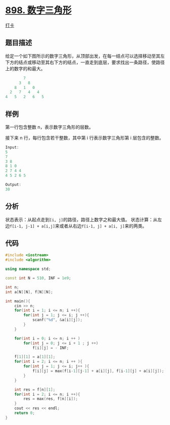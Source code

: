 # [898. 数字三角形](https://www.acwing.com/problem/content/900/)

[打卡](https://www.acwing.com/activity/content/problem/content/1002/1/)

## 题目描述

给定一个如下图所示的数字三角形，从顶部出发，在每一结点可以选择移动至其左下方的结点或移动至其右下方的结点，一直走到底层，要求找出一条路径，使路径上的数字的和最大。

```c++
        7
      3   8
    8   1   0
  2   7   4   4
4   5   2   6   5
```

## 样例

第一行包含整数 n，表示数字三角形的层数。

接下来 n 行，每行包含若干整数，其中第 i 行表示数字三角形第 i 层包含的整数。

```c++
Input:
5
7
3 8
8 1 0
2 7 4 4
4 5 2 6 5

Output:
30
```

## 分析

状态表示：从起点走到`[i, j]`的路径，路径上数字之和最大值。
状态计算：从左边`f[i-1, j-1] + a[i,j]`来或者从右边`f[i-1, j] + a[i, j]`来的两类。

## 代码

```c++
#include <iostream>
#include <algorithm>

using namespace std;

const int N = 510, INF = 1e9;

int n;
int a[N][N], f[N][N];

int main(){
    cin >> n;
    for(int i = 1; i <= n; i ++){
        for(int j = 1; j <= i; j ++){
            scanf("%d", &a[i][j]);
        }
    }

    for(int i = 0; i <= n; i ++ )
        for(int j = 0; j <= i + 1 ; j ++)
            f[i][j] = - INF;

    f[1][1] = a[1][1];
    for(int i = 2; i <= n; i ++ ){
        for(int j = 1; j <= i; j++ ){
            f[i][j] = max(f[i-1][j-1] + a[i][j], f[i-1][j] + a[i][j]);
        }
    }

    int res = f[n][1];
    for(int i = 2; i <= n; i ++){
        res = max(res, f[n][i]);
    }
    cout << res << endl;
    return 0;
}
```
